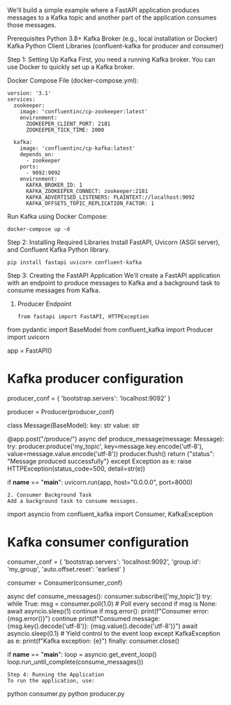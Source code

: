 We'll build a simple example where a FastAPI application produces messages to a Kafka topic and another part of the application consumes those messages.

Prerequisites
Python 3.8+
Kafka Broker (e.g., local installation or Docker)
Kafka Python Client Libraries (confluent-kafka for producer and consumer)

Step 1: Setting Up Kafka
First, you need a running Kafka broker. You can use Docker to quickly set up a Kafka broker.

Docker Compose File (docker-compose.yml):
```
version: '3.1'
services:
  zookeeper:
    image: 'confluentinc/cp-zookeeper:latest'
    environment:
      ZOOKEEPER_CLIENT_PORT: 2181
      ZOOKEEPER_TICK_TIME: 2000

  kafka:
    image: 'confluentinc/cp-kafka:latest'
    depends_on:
      - zookeeper
    ports:
      - 9092:9092
    environment:
      KAFKA_BROKER_ID: 1
      KAFKA_ZOOKEEPER_CONNECT: zookeeper:2181
      KAFKA_ADVERTISED_LISTENERS: PLAINTEXT://localhost:9092
      KAFKA_OFFSETS_TOPIC_REPLICATION_FACTOR: 1

```

Run Kafka using Docker Compose:

```
docker-compose up -d

```

Step 2: Installing Required Libraries
Install FastAPI, Uvicorn (ASGI server), and Confluent Kafka Python library.
```
pip install fastapi uvicorn confluent-kafka
```

Step 3: Creating the FastAPI Application
We'll create a FastAPI application with an endpoint to produce messages to Kafka and a background task to consume messages from Kafka.

1. Producer Endpoint
   ```
   from fastapi import FastAPI, HTTPException
from pydantic import BaseModel
from confluent_kafka import Producer
import uvicorn

app = FastAPI()

# Kafka producer configuration
producer_conf = {
    'bootstrap.servers': 'localhost:9092'
}

producer = Producer(producer_conf)

class Message(BaseModel):
    key: str
    value: str

@app.post("/produce/")
async def produce_message(message: Message):
    try:
        producer.produce('my_topic', key=message.key.encode('utf-8'), value=message.value.encode('utf-8'))
        producer.flush()
        return {"status": "Message produced successfully"}
    except Exception as e:
        raise HTTPException(status_code=500, detail=str(e))

if __name__ == "__main__":
    uvicorn.run(app, host="0.0.0.0", port=8000)

   ```
2. Consumer Background Task
Add a background task to consume messages.

```
import asyncio
from confluent_kafka import Consumer, KafkaException

# Kafka consumer configuration
consumer_conf = {
    'bootstrap.servers': 'localhost:9092',
    'group.id': 'my_group',
    'auto.offset.reset': 'earliest'
}

consumer = Consumer(consumer_conf)

async def consume_messages():
    consumer.subscribe(['my_topic'])
    try:
        while True:
            msg = consumer.poll(1.0)  # Poll every second
            if msg is None:
                await asyncio.sleep(1)
                continue
            if msg.error():
                print(f"Consumer error: {msg.error()}")
                continue
            print(f"Consumed message: {msg.key().decode('utf-8')}: {msg.value().decode('utf-8')}")
            await asyncio.sleep(0.1)  # Yield control to the event loop
    except KafkaException as e:
        print(f"Kafka exception: {e}")
    finally:
        consumer.close()

if __name__ == "__main__":
    loop = asyncio.get_event_loop()
    loop.run_until_complete(consume_messages())

```
Step 4: Running the Application
To run the application, use:
```
python consumer.py
python producer.py


```

